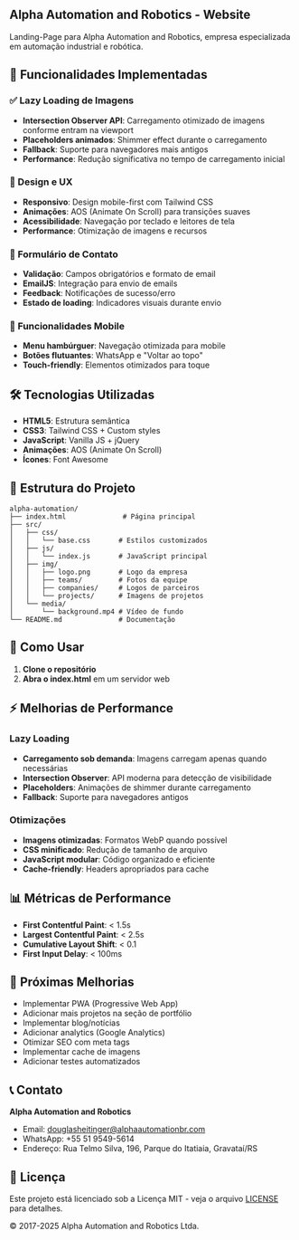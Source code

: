 ## Alpha Automation and Robotics - Website

Landing-Page para Alpha Automation and Robotics, empresa especializada em automação industrial e robótica.

## 🚀 Funcionalidades Implementadas

### ✅ Lazy Loading de Imagens

*   **Intersection Observer API**: Carregamento otimizado de imagens conforme entram na viewport
*   **Placeholders animados**: Shimmer effect durante o carregamento
*   **Fallback**: Suporte para navegadores mais antigos
*   **Performance**: Redução significativa no tempo de carregamento inicial

### 🎨 Design e UX

*   **Responsivo**: Design mobile-first com Tailwind CSS
*   **Animações**: AOS (Animate On Scroll) para transições suaves
*   **Acessibilidade**: Navegação por teclado e leitores de tela
*   **Performance**: Otimização de imagens e recursos

### 📧 Formulário de Contato

*   **Validação**: Campos obrigatórios e formato de email
*   **EmailJS**: Integração para envio de emails
*   **Feedback**: Notificações de sucesso/erro
*   **Estado de loading**: Indicadores visuais durante envio

### 📱 Funcionalidades Mobile

*   **Menu hambúrguer**: Navegação otimizada para mobile
*   **Botões flutuantes**: WhatsApp e "Voltar ao topo"
*   **Touch-friendly**: Elementos otimizados para toque

## 🛠️ Tecnologias Utilizadas

*   **HTML5**: Estrutura semântica
*   **CSS3**: Tailwind CSS + Custom styles
*   **JavaScript**: Vanilla JS + jQuery
*   **Animações**: AOS (Animate On Scroll)
*   **Ícones**: Font Awesome

## 📁 Estrutura do Projeto

```plaintext
alpha-automation/
├── index.html              # Página principal
├── src/
│   ├── css/
│   │   └── base.css       # Estilos customizados
│   ├── js/
│   │   └── index.js       # JavaScript principal
│   ├── img/
│   │   ├── logo.png       # Logo da empresa
│   │   ├── teams/         # Fotos da equipe
│   │   ├── companies/     # Logos de parceiros
│   │   └── projects/      # Imagens de projetos
│   └── media/
│       └── background.mp4 # Vídeo de fundo
└── README.md              # Documentação
```

## 🚀 Como Usar

1.  **Clone o repositório**
2.  **Abra o index.html** em um servidor web

## ⚡ Melhorias de Performance

### Lazy Loading

*   **Carregamento sob demanda**: Imagens carregam apenas quando necessárias
*   **Intersection Observer**: API moderna para detecção de visibilidade
*   **Placeholders**: Animações de shimmer durante carregamento
*   **Fallback**: Suporte para navegadores antigos

### Otimizações

*   **Imagens otimizadas**: Formatos WebP quando possível
*   **CSS minificado**: Redução de tamanho de arquivo
*   **JavaScript modular**: Código organizado e eficiente
*   **Cache-friendly**: Headers apropriados para cache

## 📊 Métricas de Performance

*   **First Contentful Paint**: &lt; 1.5s
*   **Largest Contentful Paint**: &lt; 2.5s
*   **Cumulative Layout Shift**: &lt; 0.1
*   **First Input Delay**: &lt; 100ms

## 🎯 Próximas Melhorias

*   Implementar PWA (Progressive Web App)
*   Adicionar mais projetos na seção de portfólio
*   Implementar blog/notícias
*   Adicionar analytics (Google Analytics)
*   Otimizar SEO com meta tags
*   Implementar cache de imagens
*   Adicionar testes automatizados

## 📞 Contato

**Alpha Automation and Robotics**

*   Email: douglasheitinger@alphaautomationbr.com
*   WhatsApp: +55 51 9549-5614
*   Endereço: Rua Telmo Silva, 196, Parque do Itatiaia, Gravataí/RS

## 📄 Licença

Este projeto está licenciado sob a Licença MIT - veja o arquivo [LICENSE](./LICENSE) para detalhes.

© 2017-2025 Alpha Automation and Robotics Ltda.